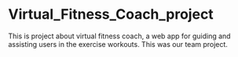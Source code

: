 # Virtual_Fitness_Coach_project
This is project about virtual fitness coach, a web app for guiding and assisting users in the exercise workouts.
This was our team project.
